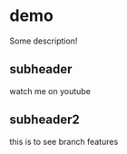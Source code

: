 # demo

Some description!

## subheader

watch me on youtube

## subheader2

this is to see branch features
